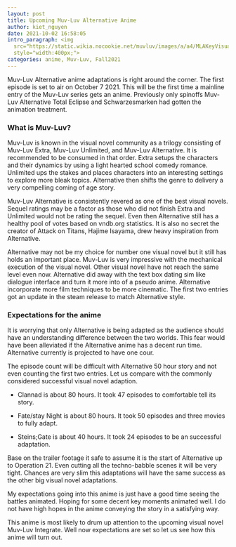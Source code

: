 ```yaml
---
layout: post
title: Upcoming Muv-Luv Alternative Anime
author: kiet_nguyen
date: 2021-10-02 16:58:05
intro_paragraph: <img
  src="https://static.wikia.nocookie.net/muvluv/images/a/a4/MLAKeyVisual.jpg/revision/latest?cb=20210908114805"
  style="width:400px;">
categories: anime, Muv-Luv, Fall2021
---
```

Muv-Luv Alternative anime adaptations is right around the corner. The first episode is set to air on October 7 2021. This will be the first time a mainline entry of the Muv-Luv series gets an anime. Previously only spinoffs Muv-Luv Alternative Total Eclipse and Schwarzesmarken had gotten the animation treatment.

### What is Muv-Luv?

Muv-Luv is known in the visual novel community as a trilogy consisting of Muv-Luv Extra, Muv-Luv Unlimited, and Muv-Luv Alternative. It is recommended to be consumed in that order. Extra setups the characters and their dynamics by using a light hearted school comedy romance. Unlimited ups the stakes and places characters into an interesting settings to explore more bleak topics. Alternative  then shifts the genre to delivery a very compelling coming of age story.

Muv-Luv Alternative is consistently revered as one of the best visual novels. Sequel ratings may be a factor as those who did not finish Extra and Unlimited would not be rating the sequel. Even then Alternative still has a healthy pool of votes based on vndb.org statistics. It is also no secret the creator of Attack on Titans, Hajime Isayama, drew heavy inspiration from Alternative.

Alternative may not be my choice for number one visual novel but it still has holds an important place. Muv-Luv is very impressive with the mechanical execution of the visual novel. Other visual novel have not reach the same level even now. Alternative did away with the text box dating sim like dialogue interface and turn it more into of a pseudo anime. Alternative incorporate more film techniques to be more cinematic. The first two entries got an update in the steam release to match Alternative style.

### Expectations for the anime

It is worrying that only Alternative is being adapted as the audience should have an understanding difference between the two worlds.  This fear would have been alleviated if the Alternative anime has a decent run time. Alternative currently is projected to have one cour. 

The episode count will be difficult with Alternative 50 hour story and not even counting the first two entries. Let us compare with the commonly considered successful visual novel adaption.

* Clannad is about 80 hours. It took 47 episodes to comfortable tell its story. 

* Fate/stay Night is about 80 hours. It took 50 episodes and three movies to fully adapt.

* Steins;Gate is about 40 hours. It took 24 episodes to be an successful adaptation.

Base on the trailer footage it safe to assume it is the start of Alternative up to Operation 21. Even cutting all the techno-babble scenes it will be very tight.  Chances are very slim this adaptations will have the same success as the other big visual novel adaptations.

My expectations going into this anime is just have a good time seeing the battles animated. Hoping for some decent key moments animated well. I do not have high hopes in the anime conveying the story in a satisfying way. 

This anime is most likely to drum up attention to the upcoming visual novel Muv-Luv Integrate. Well now expectations are set so let us see how this anime will turn out.